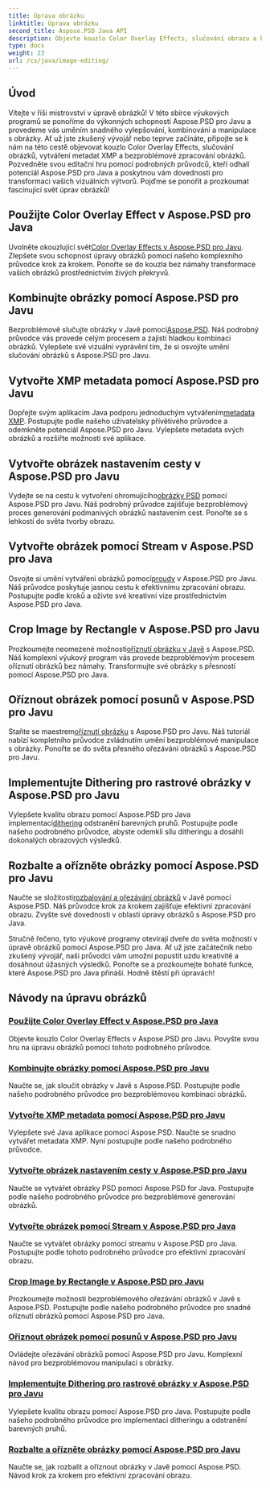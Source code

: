```yaml
---
title: Úprava obrázku
linktitle: Úprava obrázku
second_title: Aspose.PSD Java API
description: Objevte kouzlo Color Overlay Effects, slučování obrazu a bezproblémového zpracování obrazu s Aspose.PSD. Pozvedněte svou hru na úpravu obrázků pomocí našich průvodců.
type: docs
weight: 23
url: /cs/java/image-editing/
---
```

## Úvod 

Vítejte v říši mistrovství v úpravě obrázků! V této sbírce výukových programů se ponoříme do výkonných schopností Aspose.PSD pro Javu a provedeme vás uměním snadného vylepšování, kombinování a manipulace s obrázky. Ať už jste zkušený vývojář nebo teprve začínáte, připojte se k nám na této cestě objevovat kouzlo Color Overlay Effects, slučování obrázků, vytváření metadat XMP a bezproblémové zpracování obrázků. Pozvedněte svou editační hru pomocí podrobných průvodců, kteří odhalí potenciál Aspose.PSD pro Java a poskytnou vám dovednosti pro transformaci vašich vizuálních výtvorů. Pojďme se ponořit a prozkoumat fascinující svět úprav obrázků!

## Použijte Color Overlay Effect v Aspose.PSD pro Java

 Uvolněte okouzlující svět[Color Overlay Effects v Aspose.PSD pro Javu](./color-overlay-effect/). Zlepšete svou schopnost úpravy obrázků pomocí našeho komplexního průvodce krok za krokem. Ponořte se do kouzla bez námahy transformace vašich obrázků prostřednictvím živých překryvů.

## Kombinujte obrázky pomocí Aspose.PSD pro Javu

 Bezproblémově slučujte obrázky v Javě pomocí[Aspose.PSD](./combine-images/). Náš podrobný průvodce vás provede celým procesem a zajistí hladkou kombinaci obrázků. Vylepšete své vizuální vyprávění tím, že si osvojíte umění slučování obrázků s Aspose.PSD pro Javu.

## Vytvořte XMP metadata pomocí Aspose.PSD pro Javu

 Dopřejte svým aplikacím Java podporu jednoduchým vytvářením[metadata XMP](./create-xmp-metadata/). Postupujte podle našeho uživatelsky přívětivého průvodce a odemkněte potenciál Aspose.PSD pro Javu. Vylepšete metadata svých obrázků a rozšiřte možnosti své aplikace.

## Vytvořte obrázek nastavením cesty v Aspose.PSD pro Javu

 Vydejte se na cestu k vytvoření ohromujícího[obrázky PSD](./create-image-by-setting-path/) pomocí Aspose.PSD pro Javu. Náš podrobný průvodce zajišťuje bezproblémový proces generování podmanivých obrázků nastavením cest. Ponořte se s lehkostí do světa tvorby obrazu.

## Vytvořte obrázek pomocí Stream v Aspose.PSD pro Java

 Osvojte si umění vytváření obrázků pomocí[proudy](./create-image-using-stream/) v Aspose.PSD pro Javu. Náš průvodce poskytuje jasnou cestu k efektivnímu zpracování obrazu. Postupujte podle kroků a oživte své kreativní vize prostřednictvím Aspose.PSD pro Java.

## Crop Image by Rectangle v Aspose.PSD pro Javu

 Prozkoumejte neomezené možnosti[oříznutí obrázku v Javě](./crop-image-by-rectangle/) s Aspose.PSD. Náš komplexní výukový program vás provede bezproblémovým procesem oříznutí obrázků bez námahy. Transformujte své obrázky s přesností pomocí Aspose.PSD pro Java.

## Oříznout obrázek pomocí posunů v Aspose.PSD pro Javu

 Staňte se maestrem[oříznutí obrázku](./crop-image-by-shifts/) s Aspose.PSD pro Javu. Náš tutoriál nabízí kompletního průvodce zvládnutím umění bezproblémové manipulace s obrázky. Ponořte se do světa přesného ořezávání obrázků s Aspose.PSD pro Javu.

## Implementujte Dithering pro rastrové obrázky v Aspose.PSD pro Javu

 Vylepšete kvalitu obrazu pomocí Aspose.PSD pro Java implementací[dithering](./implement-dithering/) odstranění barevných pruhů. Postupujte podle našeho podrobného průvodce, abyste odemkli sílu ditheringu a dosáhli dokonalých obrazových výsledků.

## Rozbalte a ořízněte obrázky pomocí Aspose.PSD pro Javu

 Naučte se složitosti[rozbalování a ořezávání obrázků](./expand-and-crop-images/) v Javě pomocí Aspose.PSD. Náš průvodce krok za krokem zajišťuje efektivní zpracování obrazu. Zvyšte své dovednosti v oblasti úpravy obrázků s Aspose.PSD pro Java.

Stručně řečeno, tyto výukové programy otevírají dveře do světa možností v úpravě obrázků pomocí Aspose.PSD pro Java. Ať už jste začátečník nebo zkušený vývojář, naši průvodci vám umožní popustit uzdu kreativitě a dosáhnout úžasných výsledků. Ponořte se a prozkoumejte bohaté funkce, které Aspose.PSD pro Java přináší. Hodně štěstí při úpravách!
## Návody na úpravu obrázků
### [Použijte Color Overlay Effect v Aspose.PSD pro Java](./color-overlay-effect/)
Objevte kouzlo Color Overlay Effects v Aspose.PSD pro Javu. Povyšte svou hru na úpravu obrázků pomocí tohoto podrobného průvodce.
### [Kombinujte obrázky pomocí Aspose.PSD pro Javu](./combine-images/)
Naučte se, jak sloučit obrázky v Javě s Aspose.PSD. Postupujte podle našeho podrobného průvodce pro bezproblémovou kombinaci obrázků.
### [Vytvořte XMP metadata pomocí Aspose.PSD pro Javu](./create-xmp-metadata/)
Vylepšete své Java aplikace pomocí Aspose.PSD. Naučte se snadno vytvářet metadata XMP. Nyní postupujte podle našeho podrobného průvodce.
### [Vytvořte obrázek nastavením cesty v Aspose.PSD pro Javu](./create-image-by-setting-path/)
Naučte se vytvářet obrázky PSD pomocí Aspose.PSD for Java. Postupujte podle našeho podrobného průvodce pro bezproblémové generování obrázků.
### [Vytvořte obrázek pomocí Stream v Aspose.PSD pro Java](./create-image-using-stream/)
Naučte se vytvářet obrázky pomocí streamu v Aspose.PSD pro Java. Postupujte podle tohoto podrobného průvodce pro efektivní zpracování obrazu.
### [Crop Image by Rectangle v Aspose.PSD pro Javu](./crop-image-by-rectangle/)
Prozkoumejte možnosti bezproblémového ořezávání obrázků v Javě s Aspose.PSD. Postupujte podle našeho podrobného průvodce pro snadné oříznutí obrázků pomocí Aspose.PSD pro Java.
### [Oříznout obrázek pomocí posunů v Aspose.PSD pro Javu](./crop-image-by-shifts/)
Ovládejte ořezávání obrázků pomocí Aspose.PSD pro Javu. Komplexní návod pro bezproblémovou manipulaci s obrázky.
### [Implementujte Dithering pro rastrové obrázky v Aspose.PSD pro Javu](./implement-dithering/)
Vylepšete kvalitu obrazu pomocí Aspose.PSD pro Java. Postupujte podle našeho podrobného průvodce pro implementaci ditheringu a odstranění barevných pruhů.
### [Rozbalte a ořízněte obrázky pomocí Aspose.PSD pro Javu](./expand-and-crop-images/)
Naučte se, jak rozbalit a oříznout obrázky v Javě pomocí Aspose.PSD. Návod krok za krokem pro efektivní zpracování obrazu.
